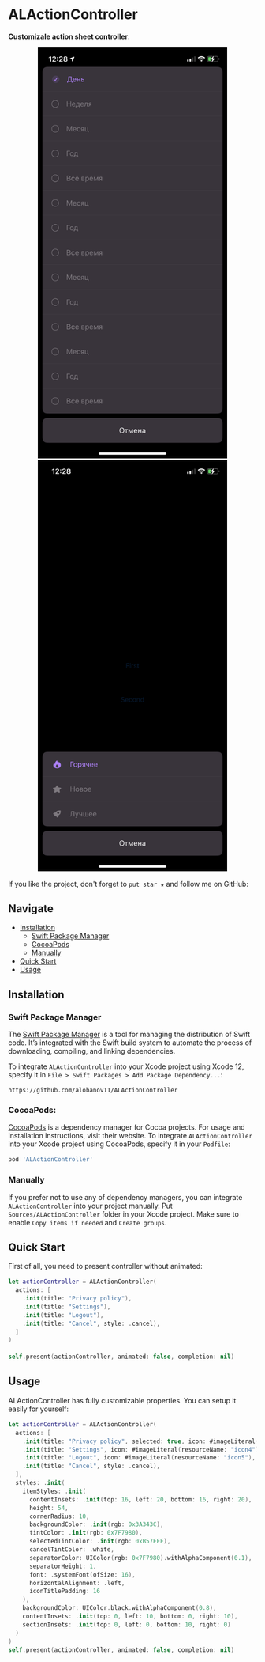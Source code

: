 # ALActionController

**Customizale action sheet controller**. 

<p align="center">
	<img src="Screenshot_1.PNG" width="384" />
	<img src="Screenshot_2.PNG" width="384" />
</p>

If you like the project, don't forget to `put star ★` and follow me on GitHub:

## Navigate

- [Installation](#installation)
    - [Swift Package Manager](#swift-package-manager)
    - [CocoaPods](#cocoapods)
    - [Manually](#manually)
- [Quick Start](#quick-start)
- [Usage](#usage)

## Installation

### Swift Package Manager

The [Swift Package Manager](https://swift.org/package-manager/) is a tool for managing the distribution of Swift code. It’s integrated with the Swift build system to automate the process of downloading, compiling, and linking dependencies.

To integrate `ALActionController` into your Xcode project using Xcode 12, specify it in `File > Swift Packages > Add Package Dependency...`:

```ogdl
https://github.com/alobanov11/ALActionController
```

### CocoaPods:

[CocoaPods](https://cocoapods.org) is a dependency manager for Cocoa projects. For usage and installation instructions, visit their website. To integrate `ALActionController` into your Xcode project using CocoaPods, specify it in your `Podfile`:

```ruby
pod 'ALActionController'
```

### Manually

If you prefer not to use any of dependency managers, you can integrate `ALActionController` into your project manually. Put `Sources/ALActionController` folder in your Xcode project. Make sure to enable `Copy items if needed` and `Create groups`.

## Quick Start

First of all, you need to present controller without animated: 

```swift
let actionController = ALActionController(
  actions: [
    .init(title: "Privacy policy"),
    .init(title: "Settings"),
    .init(title: "Logout"),
    .init(title: "Cancel", style: .cancel),
  ]
)

self.present(actionController, animated: false, completion: nil)
```

## Usage

ALActionController has fully customizable properties. You can setup it easily for yourself:

```swift
let actionController = ALActionController(
  actions: [
    .init(title: "Privacy policy", selected: true, icon: #imageLiteral(resourceName: "icon3")),
    .init(title: "Settings", icon: #imageLiteral(resourceName: "icon4")),
    .init(title: "Logout", icon: #imageLiteral(resourceName: "icon5"), handler: { [weak self] in self?.onLogout?() }),
    .init(title: "Cancel", style: .cancel),
  ],
  styles: .init(
    itemStyles: .init(
      contentInsets: .init(top: 16, left: 20, bottom: 16, right: 20),
      height: 54,
      cornerRadius: 10,
      backgroundColor: .init(rgb: 0x3A343C),
      tintColor: .init(rgb: 0x7F7980),
      selectedTintColor: .init(rgb: 0xB57FFF),
      cancelTintColor: .white,
      separatorColor: UIColor(rgb: 0x7F7980).withAlphaComponent(0.1),
      separatorHeight: 1,
      font: .systemFont(ofSize: 16),
      horizontalAlignment: .left,
      iconTitlePadding: 16
    ),
    backgroundColor: UIColor.black.withAlphaComponent(0.8),
    contentInsets: .init(top: 0, left: 10, bottom: 0, right: 10),
    sectionInsets: .init(top: 0, left: 0, bottom: 10, right: 0)
  )
)
self.present(actionController, animated: false, completion: nil)
```
